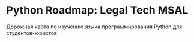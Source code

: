 # Python Roadmap: Legal Tech MSAL
Дорожная карта по изучению языка программирования Python для студентов-юристов
